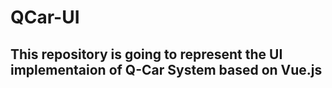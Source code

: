 # QCar-UI
## This repository is going to represent the UI implementaion of Q-Car System based on Vue.js
